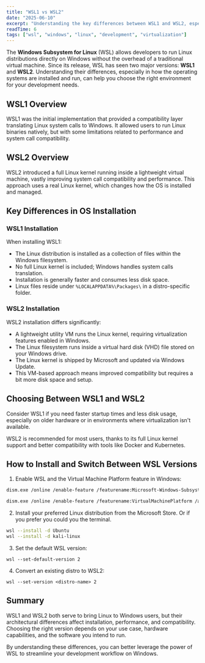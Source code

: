 ```yaml
---
title: "WSL1 vs WSL2"
date: "2025-06-10"
excerpt: "Understanding the key differences between WSL1 and WSL2, especially how operating systems are installed and run in each version."
readTime: 6
tags: ["wsl", "windows", "linux", "development", "virtualization"]
---
```



The **Windows Subsystem for Linux** (WSL) allows developers to run Linux distributions directly on Windows without the overhead of a traditional virtual machine. Since its release, WSL has seen two major versions: **WSL1** and **WSL2**. Understanding their differences, especially in how the operating systems are installed and run, can help you choose the right environment for your development needs.

## WSL1 Overview

WSL1 was the initial implementation that provided a compatibility layer translating Linux system calls to Windows. It allowed users to run Linux binaries natively, but with some limitations related to performance and system call compatibility.

## WSL2 Overview

WSL2 introduced a full Linux kernel running inside a lightweight virtual machine, vastly improving system call compatibility and performance. This approach uses a real Linux kernel, which changes how the OS is installed and managed.

## Key Differences in OS Installation

### WSL1 Installation

When installing WSL1:

- The Linux distribution is installed as a collection of files within the Windows filesystem.
- No full Linux kernel is included; Windows handles system calls translation.
- Installation is generally faster and consumes less disk space.
- Linux files reside under `%LOCALAPPDATA%\Packages\` in a distro-specific folder.

### WSL2 Installation

WSL2 installation differs significantly:

- A lightweight utility VM runs the Linux kernel, requiring virtualization features enabled in Windows.
- The Linux filesystem runs inside a virtual hard disk (VHD) file stored on your Windows drive.
- The Linux kernel is shipped by Microsoft and updated via Windows Update.
- This VM-based approach means improved compatibility but requires a bit more disk space and setup.

## Choosing Between WSL1 and WSL2

Consider WSL1 if you need faster startup times and less disk usage, especially on older hardware or in environments where virtualization isn't available.

WSL2 is recommended for most users, thanks to its full Linux kernel support and better compatibility with tools like Docker and Kubernetes.

## How to Install and Switch Between WSL Versions

1. Enable WSL and the Virtual Machine Platform feature in Windows:

```bash
dism.exe /online /enable-feature /featurename:Microsoft-Windows-Subsystem-Linux /all /norestart
```
```bash
dism.exe /online /enable-feature /featurename:VirtualMachinePlatform /all /norestart
```

2. Install your preferred Linux distribution from the Microsoft Store.
Or if you prefer you could you the terminal.

```bash
wsl --install -d Ubuntu
wsl --install -d kali-linux

```

3. Set the default WSL version:

```
wsl --set-default-version 2
```

4. Convert an existing distro to WSL2:

```
wsl --set-version <distro-name> 2
```

## Summary

WSL1 and WSL2 both serve to bring Linux to Windows users, but their architectural differences affect installation, performance, and compatibility. Choosing the right version depends on your use case, hardware capabilities, and the software you intend to run.

By understanding these differences, you can better leverage the power of WSL to streamline your development workflow on Windows.